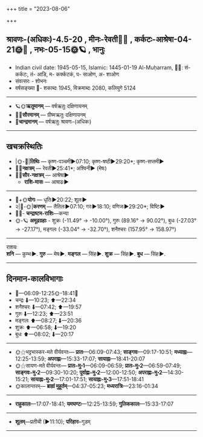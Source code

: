 +++
title = "2023-08-06"

+++
## श्रावणः-(अधिकः)-4.5-20  ,  मीनः-रेवती🌛🌌  ,  कर्कटः-आश्रेषा-04-21🌞🌌  ,  नभः-05-15🌞🪐  ,  भानुः
- Indian civil date: 1945-05-15, Islamic: 1445-01-19 Al-Muḥarram, 🌌🌞: सं- कर्कटः, तं- आडि, म- कर्क्कटकं, प- साओण, अ- शाओण
- संवत्सरः - शोभनः
- वर्षसङ्ख्या 🌛- शकाब्दः 1945, विक्रमाब्दः 2080, कलियुगे 5124
___________________
- 🪐🌞**ऋतुमानम्** — वर्षऋतुः दक्षिणायनम्
- 🌌🌞**सौरमानम्** — ग्रीष्मऋतुः दक्षिणायनम्
- 🌛**चान्द्रमानम्** — वर्षऋतुः श्रावणः-(अधिकः)
___________________


## खचक्रस्थितिः
- |🌞-🌛|**तिथिः** — कृष्ण-पञ्चमी►07:10; कृष्ण-षष्ठी►29:20*; कृष्ण-सप्तमी►  
- 🌌🌛**नक्षत्रम्** — रेवती►25:41*; अश्विनी► (मेषः)  
- 🌌🌞**सौर-नक्षत्रम्** — आश्रेषा►  
  - **राशि-मासः** — आषाढः► 
___________________
- 🌛+🌞**योगः** — धृतिः►20:22; शूलः►  
- २|🌛-🌞|**करणम्** — तैतिलः►07:10; गरः►18:10; वणिजः►29:20*; विष्टिः►  
- 🌌🌛- **चन्द्राष्टम-राशिः**—कन्या  
- 🌞-🪐 **अमूढग्रहाः** - शुक्रः (-11.49° → -10.00°), गुरुः (89.16° → 90.02°), बुधः (-27.03° → -27.17°), मङ्गलः (-33.04° → -32.70°), शनैश्चरः (157.95° → 158.97°)
___________________
राशयः  
**शनि** — कुम्भः►. **गुरु** — मेषः►. **मङ्गल** — सिंहः►. **शुक्र** — सिंहः►. **बुध** — सिंहः►. 
___________________


## दिनमान-कालविभागाः
- 🌅—06:09-12:25🌞-18:41🌇  
- चन्द्रः ⬇—10:23; ⬆—22:34  
- शनैश्चरः ⬇—07:42; ⬆—19:57  
- गुरुः ⬇—12:23; ⬆—23:51  
- मङ्गलः ⬆—08:27; ⬇—20:36  
- शुक्रः ⬆—06:58; ⬇—19:20  
- बुधः ⬆—08:02; ⬇—20:17  
___________________
- 🌞⚝भट्टभास्कर-मते वीर्यवन्तः— **प्रातः**—06:09-07:43; **साङ्गवः**—09:17-10:51; **मध्याह्नः**—12:25-13:59; **अपराह्णः**—15:33-17:07; **सायाह्नः**—18:41-20:07  
- 🌞⚝सायण-मते वीर्यवन्तः— **प्रातः-मु॰1**—06:09-06:59; **प्रातः-मु॰2**—06:59-07:49; **साङ्गवः-मु॰2**—09:30-10:20; **पूर्वाह्णः-मु॰2**—12:00-12:50; **अपराह्णः-मु॰2**—14:30-15:21; **सायाह्नः-मु॰2**—17:01-17:51; **सायाह्नः-मु॰3**—17:51-18:41  
- 🌞कालान्तरम्— **ब्राह्मं मुहूर्तम्**—04:37-05:23; **मध्यरात्रिः**—23:16-01:34  
___________________
- **राहुकालः**—17:07-18:41; **यमघण्टः**—12:25-13:59; **गुलिककालः**—15:33-17:07  
___________________
- **शूलम्**—प्रतीची (►11:10); **परिहारः**–गुडम्  
___________________

